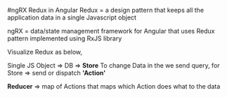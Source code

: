 #ngRX Redux in Angular
Redux = a design pattern that keeps all the application data in a single Javascript object

ngRX = data/state management framework for Angular that uses Redux pattern implemented using RxJS library

Visualize Redux as below, 

Single JS Object => DB => **Store**
To change Data in the we send query, for Store => send or dispatch **'Action'**

**Reducer** => map of Actions that maps which Action does what to the data 


